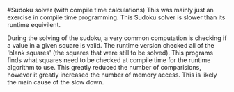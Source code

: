 #Sudoku solver (with compile time calculations)
This was mainly just an exercise in compile time programming. This Sudoku solver is slower than its runtime equivilent.

During the solving of the sudoku, a very common computation is checking if a value in a given square is valid. The runtime version checked all of the 'blank squares' (the squares that were still to be solved). This programs finds what squares need to be checked at compile time for the runtime algorithm to use. This greatly reduced the number of comparisions, however it greatly increased the number of memory access. This is likely the main cause of the slow down.